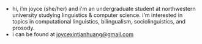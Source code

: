 - hi, i’m joyce (she/her) and i'm an undergraduate student at northwestern university studying linguistics & computer science. i'm interested in topics in computational linguistics, bilingualism, sociolinguistics, and prosody.
- i can be found at joycexintianhuang@gmail.com

